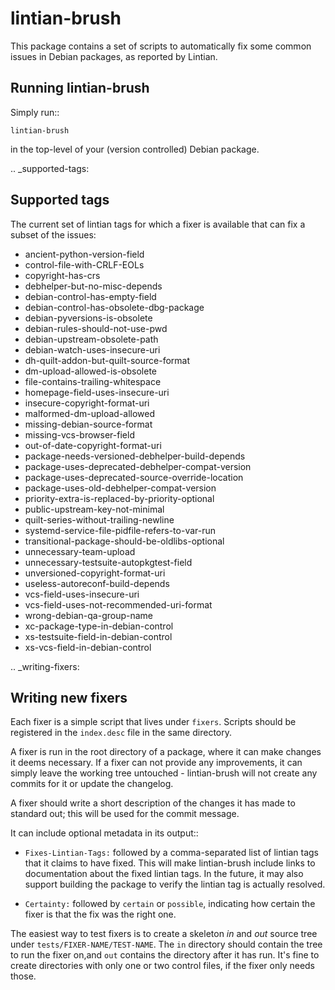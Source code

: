 lintian-brush
=============

This package contains a set of scripts to automatically fix some common issues in
Debian packages, as reported by Lintian.

Running lintian-brush
---------------------

Simply run::

```shell
lintian-brush
```

in the top-level of your (version controlled) Debian package.

.. _supported-tags:

Supported tags
--------------

The current set of lintian tags for which a fixer is available that can fix a
subset of the issues:

* ancient-python-version-field
* control-file-with-CRLF-EOLs
* copyright-has-crs
* debhelper-but-no-misc-depends
* debian-control-has-empty-field
* debian-control-has-obsolete-dbg-package
* debian-pyversions-is-obsolete
* debian-rules-should-not-use-pwd
* debian-upstream-obsolete-path
* debian-watch-uses-insecure-uri
* dh-quilt-addon-but-quilt-source-format
* dm-upload-allowed-is-obsolete
* file-contains-trailing-whitespace
* homepage-field-uses-insecure-uri
* insecure-copyright-format-uri
* malformed-dm-upload-allowed
* missing-debian-source-format
* missing-vcs-browser-field
* out-of-date-copyright-format-uri
* package-needs-versioned-debhelper-build-depends
* package-uses-deprecated-debhelper-compat-version
* package-uses-deprecated-source-override-location
* package-uses-old-debhelper-compat-version
* priority-extra-is-replaced-by-priority-optional
* public-upstream-key-not-minimal
* quilt-series-without-trailing-newline
* systemd-service-file-pidfile-refers-to-var-run
* transitional-package-should-be-oldlibs-optional
* unnecessary-team-upload
* unnecessary-testsuite-autopkgtest-field
* unversioned-copyright-format-uri
* useless-autoreconf-build-depends
* vcs-field-uses-insecure-uri
* vcs-field-uses-not-recommended-uri-format
* wrong-debian-qa-group-name
* xc-package-type-in-debian-control
* xs-testsuite-field-in-debian-control
* xs-vcs-field-in-debian-control

.. _writing-fixers:

Writing new fixers
------------------

Each fixer is a simple script that lives under ``fixers``. Scripts should
be registered in the ``index.desc`` file in the same directory.

A fixer is run in the root directory of a package, where it can make changes
it deems necessary. If a fixer can not provide any improvements, it can simply
leave the working tree untouched - lintian-brush will not create any commits for it
or update the changelog.

A fixer should write a short description of the changes it has made to standard
out; this will be used for the commit message.

It can include optional metadata in its output::

 * ``Fixes-Lintian-Tags:`` followed by a comma-separated list of lintian tags
   that it claims to have fixed. This will make lintian-brush include
   links to documentation about the fixed lintian tags. In the future,
   it may also support building the package to verify the lintian tag
   is actually resolved.

 * ``Certainty:`` followed by ``certain`` or ``possible``,
   indicating how certain the fixer is that the fix was the right
   one.

The easiest way to test fixers is to create a skeleton *in* and *out* source tree under
``tests/FIXER-NAME/TEST-NAME``. The ``in`` directory should contain the tree to
run the fixer on,and ``out`` contains the directory after it has run. It's fine
to create directories with only one or two control files, if the fixer only
needs those.
